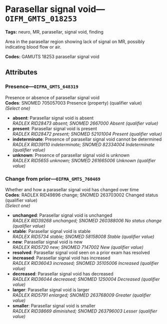 # Parasellar signal void—`OIFM_GMTS_018253`

**Tags:** neuro, MR, parasellar, signal void, finding

Area in the parasellar region showing lack of signal on MR, possibly indicating blood flow or air.

**Codes:** GAMUTS 18253 parasellar signal void

## Attributes

### Presence—`OIFMA_GMTS_648319`

Presence or absence of parasellar signal void  
**Codes**: SNOMED 705057003 Presence (property) (qualifier value)  
*(Select one)*

- **absent**: Parasellar signal void is absent  
_RADLEX RID28473 absent; SNOMED 2667000 Absent (qualifier value)_
- **present**: Parasellar signal void is present  
_RADLEX RID28472 present; SNOMED 52101004 Present (qualifier value)_
- **indeterminate**: Presence of parasellar signal void cannot be determined  
_RADLEX RID39110 indeterminate; SNOMED 82334004 Indeterminate (qualifier value)_
- **unknown**: Presence of parasellar signal void is unknown  
_RADLEX RID5655 unknown; SNOMED 261665006 Unknown (qualifier value)_

### Change from prior—`OIFMA_GMTS_760469`

Whether and how a parasellar signal void has changed over time  
**Codes**: RADLEX RID49896 change; SNOMED 263703002 Changed status (qualifier value)  
*(Select one)*

- **unchanged**: Parasellar signal void is unchanged  
_RADLEX RID39268 unchanged; SNOMED 260388006 No status change (qualifier value)_
- **stable**: Parasellar signal void is stable  
_RADLEX RID5734 stable; SNOMED 58158008 Stable (qualifier value)_
- **new**: Parasellar signal void is new  
_RADLEX RID5720 new; SNOMED 7147002 New (qualifier value)_
- **resolved**: Parasellar signal void seen on a prior exam has resolved  
- **increased**: Parasellar signal void has increased  
_RADLEX RID36043 increased; SNOMED 35105006 Increased (qualifier value)_
- **decreased**: Parasellar signal void has decreased  
_RADLEX RID36044 decreased; SNOMED 1250004 Decreased (qualifier value)_
- **larger**: Parasellar signal void is larger  
_RADLEX RID5791 enlarged; SNOMED 263768009 Greater (qualifier value)_
- **smaller**: Parasellar signal void is smaller  
_RADLEX RID38669 diminished; SNOMED 263796003 Lesser (qualifier value)_